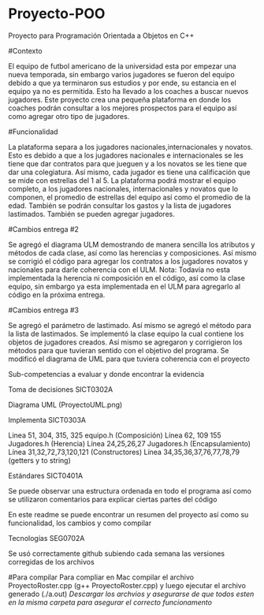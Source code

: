 # Proyecto-POO
Proyecto para Programación Orientada a Objetos en C++

#Contexto

El equipo de futbol americano de la universidad esta por empezar una nueva temporada, sin embargo varios jugadores se fueron del equipo debido a que ya terminaron sus estudios y por ende, su estancia en el equipo ya no es permitida. Esto ha llevado a los coaches a buscar nuevos jugadores. Este proyecto crea una pequeña plataforma en donde los coaches podrán consultar a los mejores prospectos para el equipo así como agregar otro tipo de jugadores. 

#Funcionalidad 

La plataforma separa a los jugadores nacionales,internacionales y novatos. Esto es debido a que a los jugadores nacionales e internacionales se les tiene que dar contratos para que jueguen y a los novatos se les tiene que dar una colegiatura. Así mismo, cada jugador es tiene una calificación que se mide con estrellas del 1 al 5. La plataforma podrá mostrar el equipo completo, a los jugadores nacionales, internacionales y novatos que lo componen, el promedio de estrellas del equipo así como el promedio de la edad. También se podrán consultar los gastos y la lista de jugadores lastimados. También se pueden agregar jugadores.

#Cambios entrega #2

Se agregó el diagrama ULM demostrando de manera sencilla los atributos y métodos de cada clase, así como las herencias y composiciones. Así mismo se corrigió el código para agregar los contratos a los jugadores novatos y nacionales para darle coherencia con el ULM. Nota: Todavía no esta implementada la herencia ni composición en el código, así como la clase equipo, sin embargo ya esta implementada en el ULM para agregarlo al código en la próxima entrega.

#Cambios entrega #3

Se agregó el parámetro de lastimado. Así mismo se agregó el método para la lista de lastimados. Se implementó la clase equipo la cual contiene los objetos de jugadores creados. Así mismo se agregaron y corrigieron los métodos para que tuvieran sentido con el objetivo del programa. Se modificó el diagrama de UML para que tuviera coherencia con el proyecto

Sub-competencias a evaluar y donde encontrar la evidencia 

Toma de decisiones
SICT0302A

Diagrama UML (ProyectoUML.png)


Implementa SICT0303A

Linea 51, 304, 315, 325 equipo.h (Composición)
Línea 62, 109 155 Jugadores.h (Herencia)
Línea 24,25,26,27 Jugadores.h (Encapsulamiento)
Línea 31,32,72,73,120,121 (Constructores)
Línea 34,35,36,37,76,77,78,79 (getters y to string)

Estándares   SICT0401A

Se puede observar una estructura ordenada en todo el programa así como se utilizaron comentarios para explicar ciertas partes del código

En este readme se puede encontrar un resumen del proyecto así como su funcionalidad, los cambios y como compilar

Tecnologías  SEG0702A

Se usó correctamente github subiendo cada semana las versiones corregidas de los archivos



#Para compilar
Para compliar en Mac compilar el archivo ProyectoRoster.cpp (g++ ProyectoRoster.cpp) y luego ejecutar el archivo generado (./a.out)
*Descargar los archvios y asegurarse de que todos esten en la misma carpeta para asegurar el correcto funcionamento*
